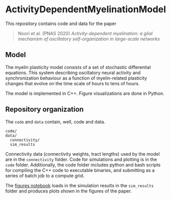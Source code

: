 # ActivityDependentMyelinationModel

This repository contains code and data for the paper

> Noori et al. (PNAS 2020) *Activity-dependent myelination: a glial mechanism of oscillatory self-organization in large-scale networks*

## Model

The myelin plasticity model consists of a set of stochastic differential equations. This system describing oscillatory neural activity and synchronization behaviour as a function of myelin-related plasticity changes that evolve on the time scale of hours to tens of hours. 

The model is implemented in C++. Figure visualizations are done in Python. 


## Repository organization

The `code` and `data` contain, well, code and data. 

```
code/
data/
  connectivity/
  sim_results
```

Connectivity data (connectivity weights, tract lengths) used by the model are in the `connectivity` folder. Code for simulations and plotting is in the `code` folder. Additionally, the code folder includes python and bash scripts for compiling the C++ code to executable binaries, and submitting as a series of batch job to a compute grid. 


The [figures notebook](https://github.com/Lefebvrelab/ActivityDependentMyelinationModel/blob/master/code/figures.ipynb) loads in the simulation results in the `sim_results` folder and produces plots shown in the figures of the paper. 

